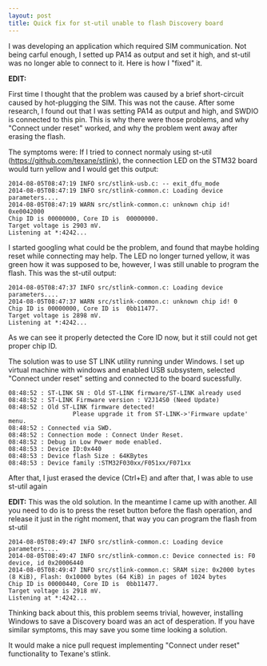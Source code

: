 ```yaml
---
layout: post
title: Quick fix for st-util unable to flash Discovery board
---
```


I was developing an application which required SIM communication. Not being carful enough, I setted up PA14 as output and set it high, and st-util was no longer able to connect to it. Here is how I "fixed" it.

**EDIT:**

First time I thought that the problem was caused by a brief short-circuit caused by hot-plugging the SIM. This was not the cause. After some research, I found out that I was setting PA14 as output and high, and SWDIO is connected to this pin. This is why there were those problems, and why "Connect under reset" worked, and why the problem went away after erasing the flash.

The symptoms were: If I tried to connect normaly using st-util (https://github.com/texane/stlink), the connection LED on the STM32 board would turn yellow and I would get this output:

~~~
2014-08-05T08:47:19 INFO src/stlink-usb.c: -- exit_dfu_mode
2014-08-05T08:47:19 INFO src/stlink-common.c: Loading device parameters....
2014-08-05T08:47:19 WARN src/stlink-common.c: unknown chip id! 0xe0042000
Chip ID is 00000000, Core ID is  00000000.
Target voltage is 2903 mV.
Listening at *:4242...
~~~

I started googling what could be the problem, and found that maybe holding reset while connecting may help. The LED no longer turned yellow, it was green how it was supposed to be, however, I was still unable to program the flash. This was the st-util output:

~~~
2014-08-05T08:47:37 INFO src/stlink-common.c: Loading device parameters....
2014-08-05T08:47:37 WARN src/stlink-common.c: unknown chip id! 0
Chip ID is 00000000, Core ID is  0bb11477.
Target voltage is 2898 mV.
Listening at *:4242...
~~~

As we can see it properly detected the Core ID now, but it still could not get proper chip ID.

The solution was to use ST LINK utility running under Windows. I set up virtual machine with windows and enabled USB subsystem, selected "Connect under reset" setting and connected to the board sucessfully.

~~~
08:48:52 : ST-LINK SN : Old ST-LINK firmware/ST-LINK already used
08:48:52 : ST-LINK Firmware version : V2J14S0 (Need Update)
08:48:52 : Old ST-LINK firmware detected!
                  Please upgrade it from ST-LINK->'Firmware update' menu.
08:48:52 : Connected via SWD.
08:48:52 : Connection mode : Connect Under Reset.
08:48:52 : Debug in Low Power mode enabled.
08:48:53 : Device ID:0x440
08:48:53 : Device flash Size : 64KBytes
08:48:53 : Device family :STM32F030xx/F051xx/F071xx
~~~

After that, I just erased the device (Ctrl+E) and after that, I was able to use st-util again

**EDIT:**
This was the old solution. In the meantime I came up with another. All you need to do is to press the reset button before the flash operation, and release it just in the right moment, that way you can program the flash from st-util

~~~
2014-08-05T08:49:47 INFO src/stlink-common.c: Loading device parameters....
2014-08-05T08:49:47 INFO src/stlink-common.c: Device connected is: F0 device, id 0x20006440
2014-08-05T08:49:47 INFO src/stlink-common.c: SRAM size: 0x2000 bytes (8 KiB), Flash: 0x10000 bytes (64 KiB) in pages of 1024 bytes
Chip ID is 00000440, Core ID is  0bb11477.
Target voltage is 2918 mV.
Listening at *:4242...
~~~

Thinking back about this, this problem seems trivial, however, installing Windows to save a Discovery board was an act of desperation. If you have similar symptoms, this may save you some time looking a solution.

It would make a nice pull request implementing "Connect under reset" functionality to Texane's stlink.
